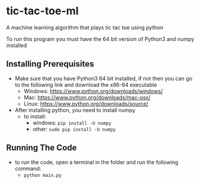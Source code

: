 # tic-tac-toe-ml
A machine learning algorithm that plays tic tac toe using python

To run this program you must have the 64 bit version of Python3 and numpy installed

## Installing Prerequisites
+ Make sure that you have Python3 64 bit installed, if not then you can go to the following link and download the x86-64 executable
  + Windows: https://www.python.org/downloads/windows/
  + Mac: https://www.python.org/downloads/mac-osx/
  + Linux: https://www.python.org/downloads/source/
+ After installing python, you need to install numpy
  + to install:
    + windows: ```pip install -U numpy```
    + other: ```sudo pip install -U numpy```
    
## Running The Code
+ to run the code, open a terminal in the folder and run the following command:
  + ```python main.py```

